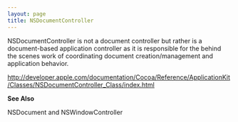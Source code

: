 ```yaml
---
layout: page
title: NSDocumentController
---
```


NSDocumentController is not a document controller but rather is a document-based application controller as it is responsible for the behind the scenes work of coordinating document creation/management and application behavior.

http://developer.apple.com/documentation/Cocoa/Reference/ApplicationKit/Classes/NSDocumentController_Class/index.html

**See Also**

NSDocument and NSWindowController

